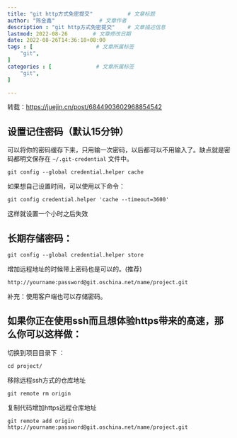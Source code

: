```yaml
---
title: "git http方式免密提交"           # 文章标题
author: "陈金鑫"              # 文章作者
description : "git http方式免密提交"    # 文章描述信息
lastmod: 2022-08-26        # 文章修改日期
date: 2022-08-26T14:36:18+08:00
tags : [                    # 文章所属标签
    "git",
]
categories : [              # 文章所属标签
    "git",
]

---
```

转载：https://juejin.cn/post/6844903602968854542

## 设置记住密码（默认15分钟）
可以将你的密码缓存下来，只用输一次密码，以后都可以不用输入了。缺点就是密码都明文保存在 `~/.git-credential` 文件中。
```
git config --global credential.helper cache
```
如果想自己设置时间，可以使用以下命令：
```
git config credential.helper 'cache --timeout=3600'
```
这样就设置一个小时之后失效

## 长期存储密码：
```
git config --global credential.helper store
```
增加远程地址的时候带上密码也是可以的。(推荐)
```
http://yourname:password@git.oschina.net/name/project.git
```
补充：使用客户端也可以存储密码。
## 如果你正在使用ssh而且想体验https带来的高速，那么你可以这样做：
切换到项目目录下 ：
```
cd project/
```
移除远程ssh方式的仓库地址
```
git remote rm origin
```
复制代码增加https远程仓库地址
```
git remote add origin http://yourname:password@git.oschina.net/name/project.git
```
